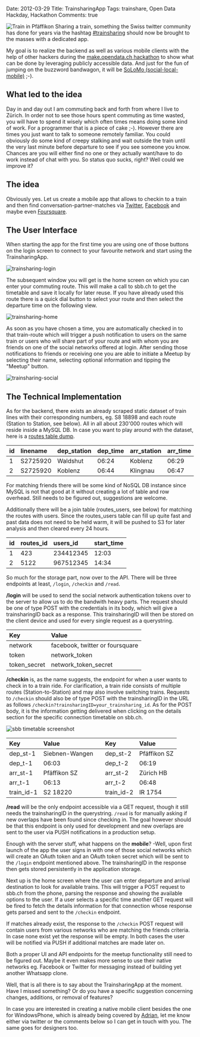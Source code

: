 Date: 2012-03-29
Title: TrainsharingApp
Tags: trainshare, Open Data Hackday, Hackathon
Comments: true

![Train in Pfäffikon](/images/DSC_4670.jpg)
Sharing a train, something the Swiss twitter community has done for years via the hashtag [#trainsharing](https://twitter.com/#!/search/%23trainsharing) should now be brought to the masses with a dedicated app.

My goal is to realize the backend as well as various mobile clients with the help of other hackers during the [make.opendata.ch hackathon](http://make.opendata.ch) to show what can be done by leveraging publicly accessible data. And just for the fun of jumping on the buzzword bandwagon, it will be [SoLoMo (social-local-mobile)](http://techcrunch.com/2012/03/24/die-solomo-die/) ;-).

## What led to the idea

Day in and day out I am commuting back and forth from where I live to Zürich. In order not to see those hours spent commuting as time wasted, you will have to spend it wisely which often times means doing some kind of work. For a programmer that is a piece of cake ;-). However there are times you just want to talk to someone remotely familiar. You could obviously do some kind of creepy stalking and wait outside the train until the very last minute before departure to see if you see someone you know. Chances are you will either find no one or they actually want/have to do work instead of chat with you. So status quo sucks, right? Well could we improve it?

## The idea

Obviously yes. Let us create a mobile app that allows to checkin to a train and then find conversation-partner-matches via [Twitter](https://twitter.com), [Facebook](https://www.facebook.com/) and maybe even [Foursquare](https://foursquare.com/).

## The User Interface

When starting the app for the first time you are using one of those buttons on the login screen to connect to your favourite network and start using the TrainsharingApp.

![trainsharing-login](/images/trainsharing-login.png)

The subsequent window you will get is the home screen on which you can enter your commuting route. This will make a call to sbb.ch to get the timetable and save it locally for later reuse. If you have already used this route there is a quick dial button to select your route and then select the departure time on the following view.

![trainsharing-home](/images/trainsharing-home.png)

As soon as you have chosen a time, you are automatically checked in to that train-route which will trigger a push notification to users on the same train or users who will share part of your route and with whom you are friends on one of the social networks offered at login.
After sending those notifications to friends or receiving one you are able to initiate a Meetup by selecting their name, selecting optional information and tipping the "Meetup" button.

![trainsharing-social](/images/trainsharing-social.png)

## The Technical Implementation

As for the backend, there exists an already scraped static dataset of train lines with their corresponding numbers, eg. S8 18898 and each route (Station to Station, see below). All in all about 230'000 routes which will reside inside a MySQL DB. In case you want to play around with the dataset, here is a [routes table dump](files/trainsharing_routes.sql).

|id|linename|dep_station|dep_time|arr_station|arr_time|
|:-|:-------|:----------|:-------|:----------|:-------|
|1|S2725920|Waldshut|06:24|Koblenz|06:29
|2|S2725920|Koblenz|06:44|Klingnau|06:47

For matching friends there will be some kind of NoSQL DB instance since MySQL is not that good at it without creating a lot of table and row overhead. Still needs to be figured out, suggestions are welcome.

Additionally there will be a join table (routes_users, see below) for matching the routes with users. Since the routes_users table can fill up quite fast and past data does not need to be held warm, it will be pushed to S3 for later analysis and then cleared every 24 hours.

|id|routes_id|users_id|start_time|
|:-|:--------|:-------|:---------|
|1|423|234412345|12:03
|2|5122|967512345|14:34

So much for the storage part, now over to the API. There will be three endpoints at least, `/login`, `/checkin` and `/read`.

**/login** will be used to send the social network authentication tokens over to the server to allow us to do the bandwith heavy parts. The request should be one of type POST with the credentials in its body, which will give a trainsharingID back as a response. This trainsharingID will then be stored on the client device and used for every single request as a querystring.

|Key|Value|
|:--|:----|
|network|facebook, twitter or foursquare
|token|network_token
|token_secret|network_token_secret

**/checkin** is, as the name suggests, the endpoint for when a user wants to check in to a train ride. For clarification, a train ride consists of multiple routes (Station-to-Station) and may also involve switching trains. Requests to `/checkin` should also be of type POST with the trainsharingID in the URL as follows `/checkin?trainsharingID=your_trainsharing_id`. As for the POST body, it is the information getting delivered when clicking on the details section for the specific connection timetable on sbb.ch.

![sbb timetable screenshot](/images/sbb_timetable_screenshot.png)

|Key|Value|  |Key|Value|
|:--|:----|:-|:--|:----|
|dep_st-1|Siebnen-Wangen|  |dep_st-2|Pfäffikon SZ
|dep_t-1|06:03|  |dep_t-2|06:19
|arr_st-1|Pfäffikon SZ|  |arr_st-2|Zürich HB
|arr_t-1|06:13|  |arr_t-2|06:48
|train_id-1|S2 18220|  |train_id-2|IR 1754

**/read** will be the only endpoint accessible via a GET request, though it still needs the trainsharingID in the querystring. `/read` is for manually asking if new overlaps have been found since checking in. The goal however should be that this endpoint is only used for development and new overlaps are sent to the user via PUSH notifications in a production setup.

Enough with the server stuff, what happens on the **mobile**? -Well, upon first launch of the app the user signs in with one of those social networks which will create an OAuth token and an OAuth token secret which will be sent to the `/login` endpoint mentioned above. The trainsharingID in the response then gets stored persistently in the application storage.

Next up is the home screen where the user can enter departure and arrival destination to look for available trains. This will trigger a POST request to sbb.ch from the phone, parsing the response and showing the available options to the user. If a user selects a specific time another GET request will be fired to fetch the details information for that connection whose response gets parsed and sent to the `/checkin` endpoint.

If matches already exist, the response to the `/checkin` POST request will contain users from various networks who are matching the friends criteria. In case none exist yet the response will be empty. In both cases the user will be notified via PUSH if additional matches are made later on.

Both a proper UI and API endpoints for the meetup functionality still need to be figured out. Maybe it even makes more sense to use their native networks eg. Facebook or Twitter for messaging instead of building yet another Whatsapp clone.

Well, that is all there is to say about the TrainsharingApp at the moment. Have I missed something? Or do you have a specific suggestion concerning changes, additions, or removal of features?

In case you are interested in creating a native mobile client besides the one for WindowsPhone, which is already being covered by [Adrian](http://www.facebook.com/adriankue), let me know either via twitter or the comments below so I can get in touch with you. The same goes for designers too.
